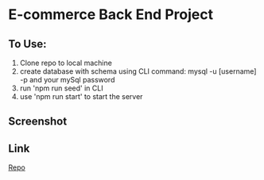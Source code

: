 # E-commerce Back End Project

## To Use:
1. Clone repo to local machine
2. create database with schema using CLI command: mysql -u [username] -p and your mySql password
3. run 'npm run seed' in CLI
4. use 'npm run start' to start the server

## Screenshot

## Link
[Repo](https://github.com/londonlast21/ebank/)



